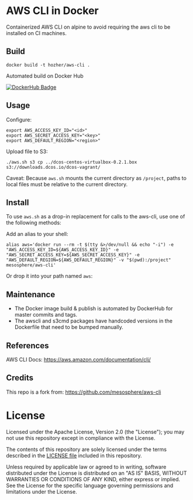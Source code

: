 # AWS CLI in Docker

Containerized AWS CLI on alpine to avoid requiring the aws cli to be installed on CI machines.

## Build

```
docker build -t hozher/aws-cli .
```

Automated build on Docker Hub

[![DockerHub Badge](http://dockeri.co/image/hozher/aws-cli)](https://hub.docker.com/r/hozher/aws-cli/)

## Usage

Configure:

```
export AWS_ACCESS_KEY_ID="<id>"
export AWS_SECRET_ACCESS_KEY="<key>"
export AWS_DEFAULT_REGION="<region>"
```

Upload file to S3:

```
./aws.sh s3 cp ../dcos-centos-virtualbox-0.2.1.box s3://downloads.dcos.io/dcos-vagrant/
```

Caveat: Because `aws.sh` mounts the current directory as `/project`, paths to local files must be relative to the current directory.

## Install

To use `aws.sh` as a drop-in replacement for calls to the aws-cli, use one of the following methods:

Add an alias to your shell:

```
alias aws='docker run --rm -t $(tty &>/dev/null && echo "-i") -e "AWS_ACCESS_KEY_ID=${AWS_ACCESS_KEY_ID}" -e "AWS_SECRET_ACCESS_KEY=${AWS_SECRET_ACCESS_KEY}" -e "AWS_DEFAULT_REGION=${AWS_DEFAULT_REGION}" -v "$(pwd):/project" mesosphere/aws-cli'
```

Or drop it into your path named `aws`:

## Maintenance 

- The Docker image build & publish is automated by DockerHub for master commits and tags.
- The awscli and s3cmd packages have handcoded versions in the Dockerfile that need to be bumped manually.

## References

AWS CLI Docs: https://aws.amazon.com/documentation/cli/


## Credits

This repo is a fork from: https://github.com/mesosphere/aws-cli


# License

Licensed under the Apache License, Version 2.0 (the "License");
you may not use this repository except in compliance with the License.

The contents of this repository are solely licensed under the terms described in the [LICENSE file](./LICENSE) included in this repository.

Unless required by applicable law or agreed to in writing, software
distributed under the License is distributed on an "AS IS" BASIS,
WITHOUT WARRANTIES OR CONDITIONS OF ANY KIND, either express or implied.
See the License for the specific language governing permissions and
limitations under the License.
